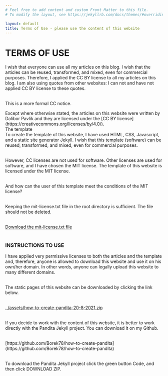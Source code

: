 ```yaml
---
# Feel free to add content and custom Front Matter to this file.
# To modify the layout, see https://jekyllrb.com/docs/themes/#overriding-theme-defaults

layout: default
title: Terms of Use - please use the content of this website
---
```


# TERMS OF USE

I wish that everyone can use all my articles on this blog. I wish that the articles can be reused, transformed, and mixed, even for commercial purposes. Therefore, I applied the CC BY license to all my articles on this blog. I am also using quotes from other websites: I can not and have not applied CC BY license to these quotes. <br> <br>

This is a more formal CC notice.<br>

<div class="citace" markdown="1">
Except where otherwise stated, the articles on this website were written by Dalibor Pavlik and they are licensed under the [CC BY license](https://creativecommons.org/licenses/by/4.0/).
</div>

<div class="underline">The template</div>
To create the template of this website, I have used HTML, CSS, Javascript, and a static site generator Jekyll. I wish that this template (software) can be reused, transformed, and mixed, even for commercial purposes.<br><br>

However, CC licenses are not used for software. Other licenses are used for software, and I have chosen the MIT license. The template of this website is licensed under the MIT license.
<br><br>

And how can the user of this template meet the conditions of the MIT license?<br><br>

Keeping the mit-license.txt file in the root directory is sufficient. The file should not be deleted.<br><br>

<a href="mit-license.txt" download>Download the mit-license.txt file</a><br><br>

### INSTRUCTIONS TO USE

I have applied very permissive licenses to both the articles and the template and, therefore, anyone is allowed to download this website and use it on his own/her domain. In other words, anyone can legally upload this website to many different domains.<br><br>

The static pages of this website can be downloaded by clicking the link below.<br><br>

<a href="../assets/how-to-create-pandita-20-08-2021.zip" download>../assets/how-to-create-pandita-20-8-2021.zip</a><br><br>

If you decide to work with the content of this website, it is better to work directly with the Pandita Jekyll project. You can download it on my Github.<br><br>

<div class="do-not-break-out" markdown="1">
[https://github.com/Borek78/how-to-create-pandita](https://github.com/Borek78/how-to-create-pandita)
</div><br>

To download the Pandita Jekyll project click the green button <span class="button-code">Code</span>, and then click DOWNLOAD ZIP.<br><br>
